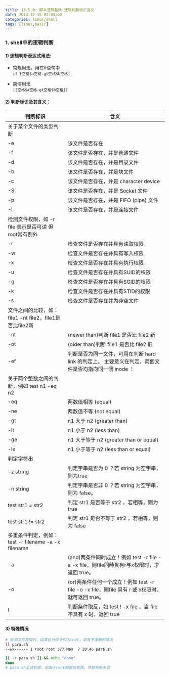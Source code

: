 ```yaml
---
title: 13.5.0: 脚本逻辑基础-逻辑判断标识含义
date: 2014-12-15 02:04:00
categories: linux/shell
tags: [linux,basic]
---
```


### 1. shell中的逻辑判断
#### 1) 逻辑判断表达式用法:
- 常规用法，用在if语句中  
`if [空格$a空格-gt空格$b空格]`

- 简洁用法  
`[[空格$a空格-gt空格$b空格]]`

#### 2) 判断标识及其含义：
判断标识|含义
---|---
|关于某个文件的类型判断
-e|该文件是否存在
-f|该文件是否存在，并是普通文件
-d|该文件是否存在，并是目录文件
-b|该文件是否存在，并是块文件
-c|该文件是否存在，并是 character device
-S|该文件是否存在，并是 Socket 文件
-p|该文件是否存在，并是 FIFO (pipe) 文件
-L|该文件是否存在，并是连接文件
|检测文件权限，如 -r file 表示是否可读 但root常有例外
-r|检查文件是否存在并具有读取权限
-w|检查文件是否存在并具有写入权限
-x|检查文件是否存在并具有执行权限
-u|检查文件是否存在并具有SUID的权限
-g|检查文件是否存在并具有SGID的权限
-k|检查文件是否存在并具有STID的权限
-s|检查文件是否存在并为非空文件
|文件之间的比较，如：file1 -nt file2，file1是否比file2新
-nt|(newer than)判断 file1 是否比 file2 新
-ot|(older than)判断 file1 是否比 file2 旧
-ef|判断是否为同一文件，可用在判断 hard link 的判定上。 主要意义在判定，兩個文件是否均指向同一個 inode ！
|关于两个整数之间的判断，例如 test n1 -eq n2
-eq|两数值相等 (equal)
-ne|两数值不等 (not equal)
-gt|n1 大于 n2 (greater than)
-lt|n1 小于 n2 (less than)
-ge|n1 大于等于 n2 (greater than or equal)
-le|n1 小于等于 n2 (less than or equal)
|判定字符串
-z string|判定字串是否为 0 ？若 string 为空字串，则为true
-n string|判定字串是否非 0 ？若 string 为空字串，则为 false。
test str1 = str2|判定 str1 是否等于 str2 ，若相等，则为 true
test str1 != str2|判定 str1 是否不等于 str2 ，若相等，则为 false
|多重条件判定，例如： test -r filename -a -x filename
-a|(and)两条件同时成立！例如 test -r file -a -x file，则file同時具有r与x权限时，才返回 true。
-o|(or)两条件任何一个成立！例如 test -r file -o -x file，则file 具有 r 或 x权限时，就可返回 true。
!|判断条件取反，如 test ! -x file ，当 file 不具有 x 时，返回 true

#### 3) 特殊情况
``` bash
# 检测文件权限时，如果执行命令的为root，常有不准确的情况
ll para.sh
--wx------ 1 root root 377 May  7 20:46 para.sh

[[ -r para.sh ]] && echo "done"
done
# para.sh无读权限，但由于root的超高权限，导致判断失误
```
